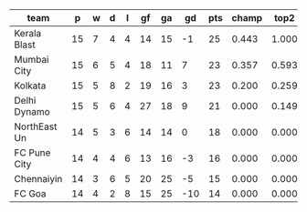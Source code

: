 |     team     | p  | w | d | l | gf | ga | gd  | pts | champ | top2  | top3  | top4  |  5-7  | bot4  | bot3  | bot2  |
|--------------|----|---|---|---|----|----|-----|-----|-------|-------|-------|-------|-------|-------|-------|-------|
| Kerala Blast | 15 | 7 | 4 | 4 | 14 | 15 |  -1 |  25 | 0.443 | 1.000 | 1.000 | 1.000 | 0.000 | 0.000 | 0.000 | 0.000|
| Mumbai City  | 15 | 6 | 5 | 4 | 18 | 11 |   7 |  23 | 0.357 | 0.593 | 0.862 | 1.000 | 0.000 | 0.000 | 0.000 | 0.000|
| Kolkata      | 15 | 5 | 8 | 2 | 19 | 16 |   3 |  23 | 0.200 | 0.259 | 0.608 | 1.000 | 0.000 | 0.000 | 0.000 | 0.000|
| Delhi Dynamo | 15 | 5 | 6 | 4 | 27 | 18 |   9 |  21 | 0.000 | 0.149 | 0.530 | 1.000 | 0.000 | 0.000 | 0.000 | 0.000|
| NorthEast Un | 14 | 5 | 3 | 6 | 14 | 14 |   0 |  18 | 0.000 | 0.000 | 0.000 | 0.000 | 1.000 | 1.000 | 0.000 | 0.000|
| FC Pune City | 14 | 4 | 4 | 6 | 13 | 16 |  -3 |  16 | 0.000 | 0.000 | 0.000 | 0.000 | 1.000 | 1.000 | 1.000 | 0.000|
| Chennaiyin   | 14 | 3 | 6 | 5 | 20 | 25 |  -5 |  15 | 0.000 | 0.000 | 0.000 | 0.000 | 1.000 | 1.000 | 1.000 | 1.000|
| FC Goa       | 14 | 4 | 2 | 8 | 15 | 25 | -10 |  14 | 0.000 | 0.000 | 0.000 | 0.000 | 0.000 | 1.000 | 1.000 | 1.000|

